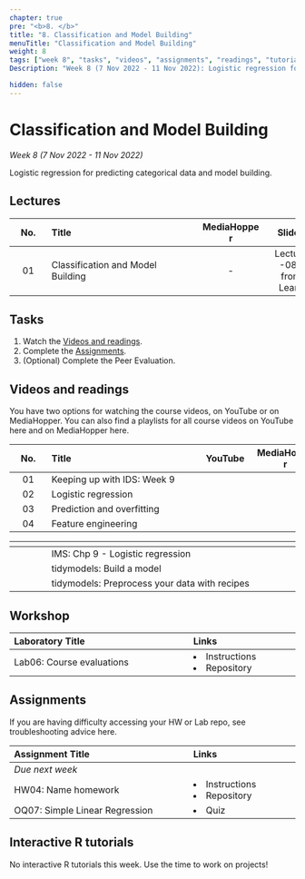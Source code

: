 ```yaml
---
chapter: true
pre: "<b>8. </b>"
title: "8. Classification and Model Building"
menuTitle: "Classification and Model Building"
weight: 8
tags: ["week 8", "tasks", "videos", "assignments", "readings", "tutorials"]
Description: "Week 8 (7 Nov 2022 - 11 Nov 2022): Logistic regression for predicting categorical data and model building."

hidden: false
---
```


# Classification and Model Building

_Week 8 (7 Nov 2022 - 11 Nov 2022)_

Logistic regression for predicting categorical data and model building.

## Lectures

| <div style="width:50px;text-align:center">No.</div> | <div style="width:250px;text-align:left">Title</div> | <div style="width:100px;text-align:center">MediaHopper</div> |  <div style="width:80px;text-align:center">Slides</div> | <div style="width:170px;text-align:center">Additional Links</div> |
|:---:|:---------------------|:-----------:|:--------:|:------|
| 01  | Classification and Model Building | - |<span><a id = "lecture08"> Lecture -08- from Learn </a></span> | - |

## Tasks

<ol>
<li>Watch the <a href="#videos and readings">Videos and readings</a>.</li>
  <li>Complete the <a href="#assignments">Assignments</a>.</li>
  <li>(Optional) Complete the <a id="PE03">Peer Evaluation</a>.</li>
</ol>

## Videos and readings

<p style="text-align: left">You have two options for watching the course videos, on YouTube or on MediaHopper. You can also find a playlists for all course videos on YouTube <a id="playlistyt">here</a> and on MediaHopper <a id="playlistmh">here</a>.

| <div style="width:50px;text-align:center">No.</div> | <div style="width:250px;text-align:left">Title</div> | <div style="width:80px;text-align:center">YouTube</div> | <div style="width:100px;text-align:center">MediaHopper</div> |  <div style="width:80px;text-align:center">Slides</div> | <div style="width:170px;text-align:center">Additional Links</div> |
|:---:|:---------------------|:-------:|:-----------:|:--------:|:------|
| 01  | Keeping up with IDS: Week 9| <a id="W9L1YT"><span style="color: red;"><i class="fab fa-youtube fa-lg" /></span></a> | <a id="W9L1MH"><span style="color: #0A1E3F;"><i class="fas fa-file-video fa-lg"/></span></a> | - | - |
| 02  | 	Logistic regression | <a id="W9L2YT"><span style="color: red;"><i class="fab fa-youtube fa-lg" /></span></a> | <a id="W9L2MH"><span style="color: #0A1E3F;"><i class="fas fa-file-video fa-lg"/></span></a> | <a id="W9L2S"><span style="color: #4b5357;"><i class="fas fa-desktop fa-lg"/></span></a>  | - |
| 03  | 	Prediction and overfitting  | <a id="W9L3YT"><span style="color: red;"><i class="fab fa-youtube fa-lg" /></span></a> | <a id="W9L3MH"><span style="color: #0A1E3F;"><i class="fas fa-file-video fa-lg"/></span></a> | <a id="W9L3S"><span style="color: #4b5357;"><i class="fas fa-desktop fa-lg"/></span></a>  | - |
| 04  | 	Feature engineering    | <a id="W9L4YT"><span style="color: red;"><i class="fab fa-youtube fa-lg" /></span></a> | <a id="W9L4MH"><span style="color: #0A1E3F;"><i class="fas fa-file-video fa-lg"/></span></a> | <a id="W9L4S"><span style="color: #4b5357;"><i class="fas fa-desktop fa-lg"/></span></a>  | - |

| <div style="width:50px"></div>  | <div style="width:420px"></div>  |  <div style="width:200px"></div> |
|:---:|:---|:---:|
| <i class="fas fa-book"></i> | IMS: <a id="IMS9">Chp 9 - Logistic regression</a> | **Required** |
| <i class="fab fa-readme"></i> | tidymodels: <a id="TMBaM">Build a model</a> | Optional |
| <i class="fab fa-readme"></i> | tidymodels: <a id="TMP">Preprocess your data with recipes</a> | Optional |

## Workshop

| <div style="width:300px;text-align:left">Laboratory Title</div> | <div style="width:170px;text-align:left">Links</div> | <div style="width:180px;text-align:left">Date</div> |
|:---|:---|:---|
| Lab06: Course evaluations | <li><a id="LAB6I">Instructions</a></li> <li><a id="LAB6R">Repository</a></li> | Fri, 11 Nov, 10:00 UK  |

## Assignments

<p style="text-align: left">If you are having difficulty accessing your HW or Lab repo, see troubleshooting advice <a id="troubleshoot">here</a>.</p>

| <div style="width:300px;text-align:left">Assignment Title</div> | <div style="width:170px;text-align:left">Links</div> | <div style="width:180px;text-align:left">Due</div> |
|:---|:---|:---|
| *Due next week* | | |
| HW04: Name homework | <li><a id="HW4I">Instructions</a></li><li><a id="HW4R">Repository</a></li> | Thu, 17 Nov, 10:00 UK |
| OQ07: Simple Linear Regression | <li><a id="OQ7">Quiz</a></li> | Mon, 14 Nov, 12:00 UK |

<!--
## Code-along


<p style="text-align: left"> Recordings and files from Thursday's code-along.</p>

| <div style="width:200px"></div>  | <div style="width:480px"></div>  |
|:---|:---|
| Recording | <a id="CA9YT"><span style="color: red;"><i class="fab fa-youtube fa-lg"> </i></span></a> <a id="CA9MH"><span style="color: #0A1E3F;"><i class="fas fa-file-video fa-lg"></i></span></a>
| Session artifacts | <a id="CA9Rmd">.Rmd</a> <a id="CA9Md">.md</a>|
-->

## Interactive R tutorials

<p style="text-align: left"> No interactive R tutorials this week. Use the time to work on projects!</p>
